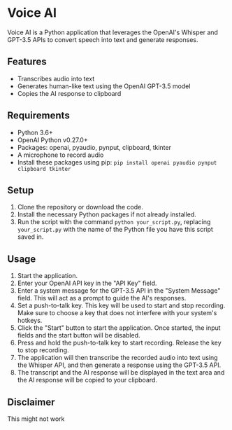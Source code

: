 # Voice AI

Voice AI is a Python application that leverages the OpenAI's Whisper and GPT-3.5 APIs to convert speech into text and generate responses.

## Features

- Transcribes audio into text
- Generates human-like text using the OpenAI GPT-3.5 model
- Copies the AI response to clipboard

## Requirements

- Python 3.6+
- OpenAI Python v0.27.0+
- Packages: openai, pyaudio, pynput, clipboard, tkinter
- A microphone to record audio
- Install these packages using pip:
```pip install openai pyaudio pynput clipboard tkinter```

## Setup

1. Clone the repository or download the code.
2. Install the necessary Python packages if not already installed.
3. Run the script with the command `python your_script.py`, replacing `your_script.py` with the name of the Python file you have this script saved in.

## Usage

1. Start the application.
2. Enter your OpenAI API key in the "API Key" field.
3. Enter a system message for the GPT-3.5 API in the "System Message" field. This will act as a prompt to guide the AI's responses.
4. Set a push-to-talk key. This key will be used to start and stop recording. Make sure to choose a key that does not interfere with your system's hotkeys.
5. Click the "Start" button to start the application. Once started, the input fields and the start button will be disabled.
6. Press and hold the push-to-talk key to start recording. Release the key to stop recording.
7. The application will then transcribe the recorded audio into text using the Whisper API, and then generate a response using the GPT-3.5 API.
8. The transcript and the AI response will be displayed in the text area and the AI response will be copied to your clipboard.

## Disclaimer

This might not work
